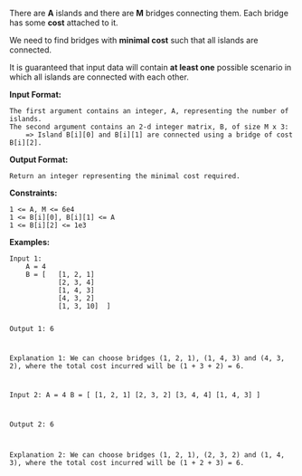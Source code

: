 <div class="markdown-content" id="problem-content">
<p>There are <strong>A</strong> islands and there are <strong>M</strong> bridges connecting them. Each bridge has some <strong>cost</strong> attached to it.</p>
<p>We need to find bridges with <strong>minimal cost</strong> such that all islands are connected.</p>
<p>It is guaranteed that input data will contain <strong>at least one</strong> possible scenario in which all islands are connected with each other.</p>
<p><strong>Input Format:</strong></p>
<div class="highlighter-rouge"><pre class="highlight"><code>The first argument contains an integer, A, representing the number of islands.
The second argument contains an 2-d integer matrix, B, of size M x 3:
    =&gt; Island B[i][0] and B[i][1] are connected using a bridge of cost B[i][2].
</code></pre>
</div>
<p><strong>Output Format:</strong></p>
<div class="highlighter-rouge"><pre class="highlight"><code>Return an integer representing the minimal cost required.
</code></pre>
</div>
<p><strong>Constraints:</strong></p>
<div class="highlighter-rouge"><pre class="highlight"><code>1 &lt;= A, M &lt;= 6e4
1 &lt;= B[i][0], B[i][1] &lt;= A
1 &lt;= B[i][2] &lt;= 1e3
</code></pre>
</div>
<p><strong>Examples:</strong></p>
<div class="highlighter-rouge"><pre class="highlight"><code>Input 1:
    A = 4
    B = [   [1, 2, 1]
            [2, 3, 4]
            [1, 4, 3]
            [4, 3, 2]
            [1, 3, 10]  ]

Output 1:
    6

Explanation 1:
    We can choose bridges (1, 2, 1), (1, 4, 3) and (4, 3, 2), where the total cost incurred will be (1 + 3 + 2) = 6.

Input 2:
    A = 4
    B = [   [1, 2, 1]
            [2, 3, 2]
            [3, 4, 4]
            [1, 4, 3]   ]

Output 2:
    6

Explanation 2:
    We can choose bridges (1, 2, 1), (2, 3, 2) and (1, 4, 3), where the total cost incurred will be (1 + 2 + 3) = 6.
</code></pre>
</div>

</div>